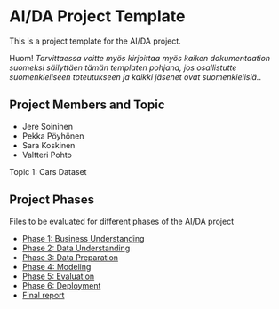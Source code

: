 # AI/DA Project Template

This is a project template for the AI/DA project.

Huom! _Tarvittaessa voitte myös kirjoittaa myös kaiken dokumentaation suomeksi säilyttäen tämän templaten pohjana, 
jos osallistutte suomenkieliseen toteutukseen ja kaikki jäsenet ovat suomenkielisiä._.

## Project Members and Topic

- Jere Soininen
- Pekka Pöyhönen
- Sara Koskinen
- Valtteri Pohto

Topic 1: Cars Dataset

## Project Phases

Files to be evaluated for different phases of the AI/DA project

- [Phase 1: Business Understanding](docs/Phase%201/phase_1_results.md)
- [Phase 2: Data Understanding](docs/Phase%202/phase_2_results.ipynb)
- [Phase 3: Data Preparation](docs/Phase%203/phase_3_results.ipynb)
- [Phase 4: Modeling](docs/Phase%204/phase_4_results.ipynb)
- [Phase 5: Evaluation](docs/Phase%205/phase_5_results.ipynb)
- [Phase 6: Deployment](docs/Phase%206/phase_6_results.md)
- [Final report](docs/Phase%207%20Final%20report/final_report.md)